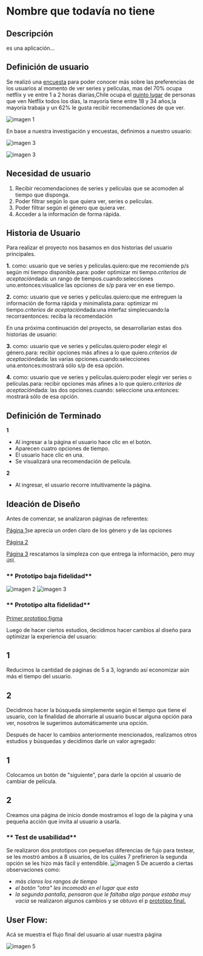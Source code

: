 # Nombre que todavía no tiene

## **Descripción**
 es una aplicación...


## **Definición de usuario**
Se realizó una  [encuesta](https://docs.google.com/forms/d/1s_Q2comfimGzqFrxoVIecETbMywEb7x5iWU0fHTjIQw/edit#responses) para poder conocer más sobre las preferencias de los usuarios al momento de ver series y películas, mas del 70% ocupa netflix y ve entre 1 a 2 horas diarias,Chile ocupa el [quinto lugar](https://www.m360.cl/noticias/cultura-pop/actualidad/chile-es-el-quinto-pais-del-mundo-ve-mas-netflix/2017-12-11/153914.html) de personas que ven Netflix todos los días, la mayoría tiene entre 18 y 34 años,la mayoría trabaja y un 62% le gusta recibir recomendaciones de que ver.

![imagen 1](img/1.png)


En base a nuestra investigación y encuestas, definimos a nuestro usuario:

![imagen 3](img/usuarioR.jpg)

![imagen 3](img/UsuarioD.jpg)


## **Necesidad de usuario**
1. Recibir recomendaciones de series y películas que se acomoden al tiempo que disponga.
2. Poder filtrar según lo que quiera ver, series o películas.
3. Poder filtrar según el género que quiera ver.
4. Acceder a la información de forma rápida.



## **Historia de Usuario**

Para realizar el proyecto nos basamos en dos historias del usuario principales.

**1.** como: usuario que ve series y películas.quiero:que me recomiende p/s según mi tiempo
disponible.para: poder optimizar mi tiempo.*criterios de aceptación*dada: un rango de tiempos.cuando:selecciones uno.entonces:visualice las opciones de s/p para ver en ese tiempo.

**2.** como: usuario que ve series y películas.quiero:que me entreguen la información de forma rápida y minimalista.para: optimizar mi tiempo.*criterios de aceptación*dada:una interfaz simplecuando:la recorraentonces: reciba la recomendación

En una próxima continuación del proyecto, se desarrollarían estas dos historias de usuario:

**3.** como: usuario que ve series y películas.quiero:poder elegir el género.para: recibir opciones más afines a lo que quiero.*criterios de aceptación*dada: las varias opciones.cuando:selecciones una.entonces:mostrará sólo s/p de esa opción.

**4.** como: usuario que ve series y películas.quiero:poder elegir ver series o películas.para: recibir opciones más afines a lo que quiero.*criterios de aceptación*dada: las dos opciones.cuando: seleccione una.entonces: mostrará sólo de esa opción.

## **Definición de Terminado**
**1**
* Al ingresar a la página el usuario hace clic en el botón.
* Aparecen cuatro opciones de tiempo.
* El usuario hace clic en una.
* Se visualizará una recomendación de película.

**2**

* Al ingresar, el usuario recorre intuitivamente la página.


## **Ideación de Diseño**
Antes de comenzar, se analizaron páginas de referentes:

[Página 1](https://itunes.apple.com/cl/app/todomovies-4/id792499896?mt=8)se aprecia un orden claro de los género y de las opciones

[Página 2](https://play.google.com/store/apps/details?id=com.douglas.upflix&hl=es_419)

[Página 3](https://www.suggestmemovie.com/film/5508/The-Contender/) rescatamos la simpleza con que entrega la información, pero muy útil.


### ** Prototipo baja fidelidad**
![imagen 2](img/2.png)
![imagen 3](img/3.png)


### ** Prototipo alta fidelidad**
[Primer prototipo figma](https://www.figma.com/file/SZIt3atj8QRzB6MqwrGvxdZ8/hackathon-2.0.?node-id=0%3A1) 

Luego de hacer ciertos estudios, decidimos hacer cambios al diseño para optimizar la experiencia del usuario:

## 1 

Reducimos la cantidad de páginas de 5 a 3, logrando así economizar aún más el tiempo del usuario.

## 2 

Decidimos hacer la búsqueda simplemente según el tiempo que tiene el usuario, con la finalidad de ahorrarle al usuario buscar alguna opción para ver, nosotros le sugerimos automáticamente una opción.

Después de hacer lo cambios anteriormente mencionados, realizamos otros estudios y búsquedas y decidimos darle un valor agregado:

## 1 

Colocamos un botón de "siguiente", para darle la opción al usuario de cambiar de película.

## 2

Creamos una página de inicio donde mostramos el logo de la página y una pequeña acción que invita al usuario a usarla.

### ** Test de usabilidad**
Se realizaron dos prototipos con pequeñas diferencias de fujo para testear, se les mostró ambos a 8 usuarios, de los cuáles 7 prefirieron la segunda opción se les hizo más fácil y entendible.
![imagen 5](img/test.png)
De acuerdo a ciertas observaciones como:
 * *más claros los rangos de tiempo*
 * *el botón "otra" les incomodó en el lugar que esta*
 * *la segunda pantalla, pensaron que le faltaba algo porque estaba muy vacía*
 se realizaron algunos cambios y se obtuvo el p [prototipo final.](https://www.figma.com/proto/ImgJy2vp33vNZOREzk93obgZ/prototipo-final?node-id=1%3A2&scaling=scale-down)

## **User Flow**:

Acá se muestra el flujo final del usuario al usar nuestra página

![imagen 5](img/userflow.jpg)


